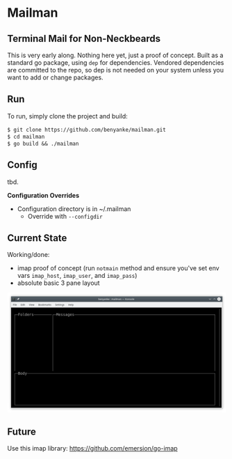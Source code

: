 # Mailman
## Terminal Mail for Non-Neckbeards 

This is very early along. Nothing here yet, just a proof of concept. Built as a standard 
go package, using `dep` for dependencies. Vendored dependencies are committed to the repo,
so dep is not needed on your system unless you want to add or change packages.

## Run

To run, simply clone the project and build:

```
$ git clone https://github.com/benyanke/mailman.git
$ cd mailman
$ go build && ./mailman
```

## Config

tbd.

**Configuration Overrides**

  * Configuration directory is in ~/.mailman
    * Override with `--configdir`


## Current State
Working/done:
 * imap proof of concept (run `notmain` method and ensure you've set env vars `imap_host`, `imap_user`, and `imap_pass`)
 * absolute basic 3 pane layout
 
 ![Screenshot of current state of three pane view](_img/current-state-12-09-2018.png)

## Future

Use this imap library: https://github.com/emersion/go-imap
